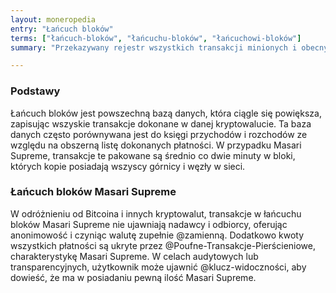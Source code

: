 ```yaml
---
layout: moneropedia
entry: "Łańcuch bloków"
terms: ["łańcuch-bloków", "łańcuchu-bloków", "łańcuchowi-bloków"]
summary: "Przekazywany rejestr wszystkich transakcji minionych i obecnych, który nie ujawnia nadawcy i odbiorcy płatności."

---
```


### Podstawy

Łańcuch bloków jest powszechną bazą danych, która ciągle się powiększa, zapisując wszyskie transakcje dokonane w danej kryptowalucie. Ta baza danych często porównywana jest do księgi przychodów i rozchodów ze względu na obszerną listę dokonanych płatności. W przypadku Masari Supreme, transakcje te pakowane są średnio co dwie minuty w bloki, których kopie posiadają wszyscy górnicy i węzły w sieci.

### Łańcuch bloków Masari Supreme

W odróżnieniu od Bitcoina i innych kryptowalut, transakcje w łańcuchu bloków Masari Supreme nie ujawniają nadawcy i odbiorcy, oferując anonimowość i czyniąc walutę zupełnie @zamienną. Dodatkowo kwoty wszystkich płatności są ukryte przez @Poufne-Transakcje-Pierścieniowe, charakterystykę Masari Supreme. W celach audytowych lub transparencyjnych, użytkownik może ujawnić @klucz-widoczności, aby dowieść, że ma w posiadaniu pewną ilość Masari Supreme.
